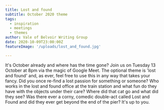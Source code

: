 ```yaml
---
title: Lost and found
subtitle: October 2020 theme
tags:
  - inspiration
  - meetings
  - themes
author: Vale of Belvoir Writing Group
date: 2020-10-09T23:00:00Z
featureImage: '/uploads/lost_and_found.jpg'

---
```

It's October already and where has the time gone? Join us on Tuesday 13 October at 8pm via the magic of Google Meet. The optional theme is 'lost and found' and, as ever, feel free to use this in any way that takes your fancy. Did you once re-find a lost passion for something or someone? Who works in the lost and found office at the train station and what fun do they have with the objects under their care? Where did that cat go and what did they see? Was there ever a corny, comedic double-act called Lost and Found and did they ever get beyond the end of the pier? It's up to you. 

